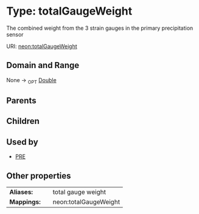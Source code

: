 
# Type: totalGaugeWeight


The combined weight from the 3 strain gauges in the primary precipitation sensor

URI: [neon:totalGaugeWeight](https://data.neonscience.org/totalGaugeWeight)


## Domain and Range

None ->  <sub>OPT</sub> [Double](types/Double.md)

## Parents


## Children


## Used by

 * [PRE](PRE.md)

## Other properties

|  |  |  |
| --- | --- | --- |
| **Aliases:** | | total gauge weight |
| **Mappings:** | | neon:totalGaugeWeight |


